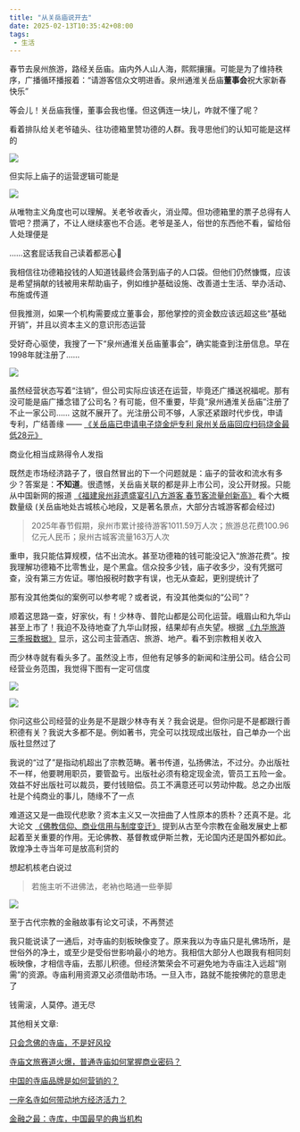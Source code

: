 ```yaml
---
title: "从关岳庙说开去"
date: 2025-02-13T10:35:42+08:00
tags:
 - 生活
---
```


春节去泉州旅游，路经关岳庙。庙内外人山人海，熙熙攘攘。可能是为了维持秩序，广播循环播报着：“请游客信众文明进香。泉州通淮关岳庙**董事会**祝大家新春快乐”

等会儿！关岳庙我懂，董事会我也懂。但这俩连一块儿，咋就不懂了呢？

看着排队给关老爷磕头、往功德箱里赞功德的人群。我寻思他们的认知可能是这样的

![](/img/guanyue_temple/guanyue_thought_1.png#center)

但实际上庙子的运营逻辑可能是

![](/img/guanyue_temple/guanyue_thought_2.png#center)

从唯物主义角度也可以理解。关老爷收香火，消业障。但功德箱里的票子总得有人管吧？攒满了，不让人继续塞也不合适。老爷是圣人，俗世的东西他不看，留给俗人处理便是

……这套屁话我自己读着都恶心🤮

我相信往功德箱投钱的人知道钱最终会落到庙子的人口袋。但他们仍然慷慨，应该是希望捐献的钱被用来帮助庙子，例如维护基础设施、改善道士生活、举办活动、布施或传道

但我推测，如果一个机构需要成立董事会，那他掌控的资金数应该远超这些“基础开销”，并且以资本主义的意识形态运营

受好奇心驱使，我搜了一下“泉州通淮关岳庙董事会”，确实能查到注册信息。早在1998年就注册了……

![](/img/guanyue_temple/aiqicha_guanyue_temple.jpg#center)

虽然经营状态写着“注销”，但公司实际应该还在运营，毕竟还广播送祝福呢。那有没可能是庙广播念错了公司名？有可能，但不重要，毕竟“泉州通淮关岳庙”注册了不止一家公司…… 这就不展开了。光注册公司不够，人家还紧跟时代步伐，申请专利，广结善缘 —— [《关岳庙已申请电子烧金炉专利 泉州关岳庙回应扫码烧金最低28元》](https://baijiahao.baidu.com/s?id=1756695051725912068)

商业化相当成熟得令人发指

既然走市场经济路子了，很自然冒出的下一个问题就是：庙子的营收和流水有多少？答案是：**不知道**。很遗憾，关岳庙关联的都是非上市公司，没公开财报。只能从中国新网的报道 [《福建泉州非遗盛宴引八方游客 春节客流量创新高》](https://baijiahao.baidu.com/s?id=1823213197448065516) 看个大概数量级 (关岳庙地处古城核心地段，又是著名景点，大部分古城游客都会经过)

> 2025年春节假期，泉州市累计接待游客1011.59万人次；旅游总花费100.96亿元人民币；泉州古城客流量163万人次

重申，我只能估算规模，估不出流水。甚至功德箱的钱可能没记入“旅游花费”。按我理解功德箱不比零售业，是个黑盒。信众投多少钱，庙子收多少，没有凭据可查，没有第三方佐证。哪怕报税时数字有误，也无从查起，更别提统计了

那有没其他类似的案例可以参考呢？或者说，有没其他类似的“公司”？

顺着这思路一查，好家伙，有！少林寺、普陀山都是公司化运营。峨眉山和九华山甚至上市了！我迫不及待地查了九华山财报，结果却有点失望。根据 [《九华旅游三季报数据》](https://baijiahao.baidu.com/s?id=1814151296294634869) 显示，这公司主营酒店、旅游、地产。看不到宗教相关收入

而少林寺就有看头多了。虽然没上市，但他有足够多的新闻和注册公司。结合公司经营业务范围，我觉得下图有一定可信度

![](https://oss1.tripvivid.com/ueditor/image/1458477132560.jpg#center)

![](https://oss1.tripvivid.com/ueditor/image/1458477092576.jpg#center)

你问这些公司经营的业务是不是跟少林寺有关？我会说是。但你问是不是都跟行善积德有关？我说大多都不是。例如著书，完全可以找现成出版社，自己单办一个出版社显然过了

我说的“过了”是指动机超出了宗教范畴。著书传道，弘扬佛法，不过分。办出版社不一样，他要聘用职员，要管盈亏。出版社必须有稳定现金流，管员工五险一金。效益不好出版社可以裁员，要付钱赔偿。员工不满意还可以劳动仲裁。总之办出版社是个纯商业的事儿，随缘不了一点

难道这又是一曲现代悲歌？资本主义又一次扭曲了人性原本的质朴？还真不是。北大论文 [《佛教信仰、商业信用与制度变迁》](https://fem.pku.edu.cn/docs/20190528102757135146.pdf) 提到从古至今宗教在金融发展史上都起着至关重要的作用。无论佛教、基督教或伊斯兰教，无论国内还是国外都如此。敦煌净土寺当年可是放高利贷的

想起机核老白说过

> 若施主听不进佛法，老衲也略通一些拳脚

![](https://img2.baidu.com/it/u=2851839293,1991074483&fm=253&fmt=auto&app=138&f=JPEG?w=600&h=450#center)

至于古代宗教的金融故事有论文可读，不再赘述

我只能说读了一通后，对寺庙的刻板映像变了。原来我以为寺庙只是礼佛场所，是世俗外的净土，或至少是受俗世影响最小的地方。我相信大部分人也跟我有相同刻板映像，才相信寺庙，去那儿积德。但经济繁荣会不可避免地为寺庙注入远超“刚需”的资源。寺庙利用资源又必须借助市场。一旦入市，路就不能按佛陀的意思走了

钱需滚，人莫停。道无尽

其他相关文章:

[只会念佛的寺庙，不是好风投](https://www.thepaper.cn/newsDetail_forward_14266816)

[寺庙文旅赛道火爆，普通寺庙如何掌握商业密码？](https://news.qq.com/rain/a/20230814A04AVW00)

[中国的寺庙品牌是如何营销的？](https://www.tripvivid.com/7405.html)

[一座名寺如何带动地方经济活力？](https://www.thepaper.cn/newsDetail_forward_23538488)

[金融之最：寺库，中国最早的典当机构](https://m.thepaper.cn/baijiahao_17179865)